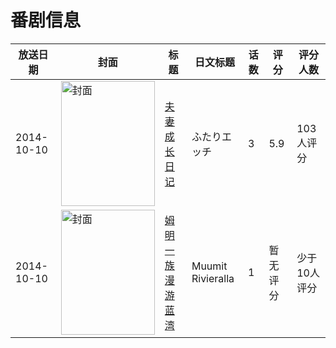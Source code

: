 # 番剧信息

|放送日期|封面|标题|日文标题|话数|评分|评分人数|
|---|---|---|---|---|---|---|
|2014-10-10|<img src="/img/no_icon_subject.png" alt="封面" style="width:150px;height:200px;object-fit:cover;">|[夫妻成长日记](https://bangumi.tv/subject/102797)|ふたりエッチ|3|5.9|103人评分|
|2014-10-10|<img src="//lain.bgm.tv/pic/cover/c/52/37/171943_eP10D.jpg" alt="封面" style="width:150px;height:200px;object-fit:cover;">|[姆明一族 漫游蓝湾](https://bangumi.tv/subject/171943)|Muumit Rivieralla|1|暂无评分|少于10人评分|
